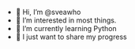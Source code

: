 - 👋 Hi, I’m @sveawho
- 👀 I’m interested in most things.
- 🐍 I’m currently learning Python
- 💞️ I just want to share my progress


<!---
sveawho/sveawho is a ✨ special ✨ repository because its `README.md` (this file) appears on your GitHub profile.
You can click the Preview link to take a look at your changes.
--->
